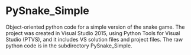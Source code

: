 # PySnake_Simple
Object-oriented python code for a simple version of the snake game. The project was created in Visual Studio 2015, using Python Tools for Visual Studio (PTVS), and it includes VS solution files and project files. The raw python code is in the subdirectory PySnake_Simple.
